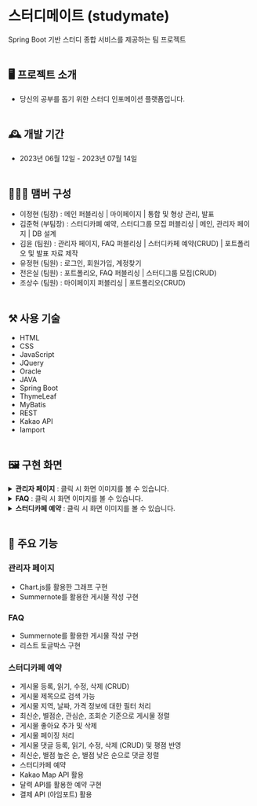 # 스터디메이트 (studymate)
Spring Boot 기반 스터디 종합 서비스를 제공하는 팀 프로젝트
<br></br>

## 🖥️ 프로젝트 소개
- 당신의 공부를 돕기 위한 스터디 인포메이션 플랫폼입니다.
<br></br>

## 🕰️ 개발 기간
- 2023년 06월 12일 - 2023년 07월 14일
<br></br>

## 🧑‍🤝‍🧑 맴버 구성
- 이정현 (팀장) : 메인 퍼블리싱 | 마이페이지 | 통합 및 형상 관리, 발표
- 김준혁 (부팀장) : 스터디카폐 예약, 스터디그룹 모집 퍼블리싱 | 메인, 관리자 페이지 | DB 설계
- 김윤 (팀원) : 관리자 페이지, FAQ 퍼블리싱 | 스터디카페 예약(CRUD) | 포트폴리오 및 발표 자료 제작
- 유정현 (팀원) : 로그인, 회원가입, 계정찾기
- 전은실 (팀원) : 포트폴리오, FAQ 퍼블리싱 | 스터디그룹 모집(CRUD)
- 조상수 (팀원) : 마이페이지 퍼블리싱 | 포트폴리오{CRUD)
<br></br>

## ⚒️ 사용 기술
- HTML
- CSS
- JavaScript
- JQuery
- Oracle
- JAVA
- Spring Boot
- ThymeLeaf
- MyBatis
- REST
- Kakao API
- Iamport
<br></br>

## 🖼️ 구현 화면
<details>
  <summary>
      <b>관리자 페이지</b> : 클릭 시 화면 이미지를 볼 수 있습니다.
  </summary>
  <img src="https://github.com/Eunicekk/studymate_backup/assets/108565785/70dc7271-92ca-43af-b019-c9de47d70382"></img>
  <img src="https://github.com/Eunicekk/studymate_backup/assets/108565785/7926cd9d-c52e-42a1-b86e-6c14dc21e6d2"></img>
  <img src="https://github.com/Eunicekk/studymate_backup/assets/108565785/160e4c03-198c-421b-8fc3-13dcae3142c1"></img>
  <img src="https://github.com/Eunicekk/studymate_backup/assets/108565785/4c910913-fc9a-474d-b712-8363bc874fb0"></img>
</details>
<details>
  <summary>
      <b>FAQ</b> : 클릭 시 화면 이미지를 볼 수 있습니다.
  </summary>
  <img src="https://github.com/Eunicekk/studymate_backup/assets/108565785/663bbe07-a7b1-4f89-9846-1707abd06fcf"></img>
  <img src="https://github.com/Eunicekk/studymate_backup/assets/108565785/31fc0b6c-349d-4dbb-bffd-fb8d09b26fba"></img>
</details>
<details>
  <summary>
      <b>스터디카페 예약</b> : 클릭 시 화면 이미지를 볼 수 있습니다.
  </summary>
  <img src="https://github.com/Eunicekk/studymate_backup/assets/108565785/a09689fd-935c-4d90-8a2b-6d956d2c56d0"></img>
  <img src="https://github.com/Eunicekk/studymate_backup/assets/108565785/f1468709-ce6d-43d8-a592-604139caa194"></img>
</details>
<br>

## 📌 주요 기능
### 관리자 페이지
- Chart.js를 활용한 그래프 구현
- Summernote를 활용한 게시물 작성 구현

### FAQ
- Summernote를 활용한 게시물 작성 구현
- 리스트 토글박스 구현

### 스터디카페 예약
- 게시물 등록, 읽기, 수정, 삭제 (CRUD)
- 게시물 제목으로 검색 가능
- 게시물 지역, 날짜, 가격 정보에 대한 필터 처리
- 최신순, 별점순, 관심순, 조회순 기준으로 게시물 정렬
- 게시물 좋아요 추가 및 삭제
- 게시물 페이징 처리
- 게시물 댓글 등록, 읽기, 수정, 삭제 (CRUD) 및 평졈 반영
- 최신순, 별점 높은 순, 별점 낮은 순으로 댓글 정렬
- 스터디카페 예약
- Kakao Map API 활용
- 달력 API를 활용한 예약 구현
- 결제 API (아임포트) 활용
